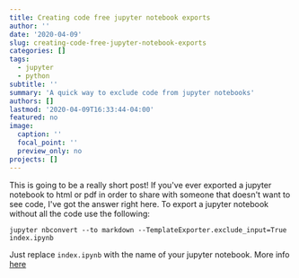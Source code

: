 ```yaml
---
title: Creating code free jupyter notebook exports
author: ''
date: '2020-04-09'
slug: creating-code-free-jupyter-notebook-exports
categories: []
tags: 
  - jupyter
  - python
subtitle: ''
summary: 'A quick way to exclude code from jupyter notebooks'
authors: []
lastmod: '2020-04-09T16:33:44-04:00'
featured: no
image:
  caption: ''
  focal_point: ''
  preview_only: no
projects: []
---
```


This is going to be a really short post! If you've ever exported a jupyter notebook to html or pdf in order to share with someone that doesn't want to see code, I've got the answer right here. To export a jupyter notebook without all the code use the following:

```text
jupyter nbconvert --to markdown --TemplateExporter.exclude_input=True index.ipynb
```

Just replace `index.ipynb` with the name of your jupyter notebook. More info [here](https://nbconvert.readthedocs.io/en/latest/config_options.html?highlight=TemplateExporter.exclude)